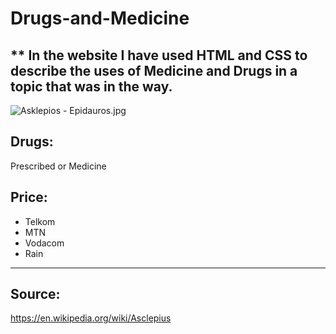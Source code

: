 # Drugs-and-Medicine
** In the website I have used HTML and CSS to describe the uses of Medicine and Drugs in a topic that was in the way. 
---

<img src="https://upload.wikimedia.org/wikipedia/commons/thumb/9/98/Asklepios_-_Epidauros.jpg/220px-Asklepios_-_Epidauros.jpg" alt="Asklepios - Epidauros.jpg"/>

## Drugs: 
 Prescribed or Medicine
 
## Price:
* Telkom
* MTN
* Vodacom
* Rain

---
 
 ## Source: 
 https://en.wikipedia.org/wiki/Asclepius

 
